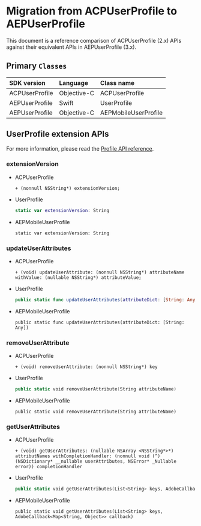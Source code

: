 # Migration from ACPUserProfile to AEPUserProfile

This document is a reference comparison of ACPUserProfile \(2.x\) APIs against their equivalent APIs in AEPUserProfile \(3.x\).

## Primary `Classes`

| SDK version | Language | Class name |
| :--- | :--- | :--- |
| ACPUserProfile | Objective-C | ACPUserProfile |
| AEPUserProfile | Swift | UserProfile |
| AEPUserProfile | Objective-C | AEPMobileUserProfile |

## UserProfile extension APIs

For more information, please read the [Profile API reference](https://aep-sdks.gitbook.io/docs/foundation-extensions/profile/profile-api-references).

### extensionVersion

* ACPUserProfile

  ```text
  + (nonnull NSString*) extensionVersion;
  ```

* UserProfile

  ```swift
  static var extensionVersion: String
  ```

* AEPMobileUserProfile

  ```text
  static var extensionVersion: String
  ```

### updateUserAttributes

* ACPUserProfile

  ```text
  + (void) updateUserAttribute: (nonnull NSString*) attributeName withValue: (nullable NSString*) attributeValue;
  ```

* UserProfile

  ```swift
  public static func updateUserAttributes(attributeDict: [String: Any])
  ```

* AEPMobileUserProfile

  ```text
  public static func updateUserAttributes(attributeDict: [String: Any])
  ```

### removeUserAttribute

* ACPUserProfile

  ```text
  + (void) removeUserAttribute: (nonnull NSString*) key
  ```

* UserProfile

  ```swift
  public static void removeUserAttribute(String attributeName)
  ```

* AEPMobileUserProfile

  ```text
  public static void removeUserAttribute(String attributeName)
  ```

### getUserAttributes

* ACPUserProfile

  ```text
  + (void) getUserAttributes: (nullable NSArray <NSString*>*) attributNames withCompletionHandler: (nonnull void (^) (NSDictionary* __nullable userAttributes, NSError* _Nullable error)) completionHandler
  ```

* UserProfile

  ```swift
  public static void getUserAttributes(List<String> keys, AdobeCallback<Map<String, Object>> callback)
  ```

* AEPMobileUserProfile

  ```text
  public static void getUserAttributes(List<String> keys, AdobeCallback<Map<String, Object>> callback)
  ```

